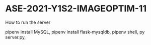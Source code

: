 # ASE-2021-Y1S2-IMAGEOPTIM-11

How to run the server

pipenv install MySQL,
pipenv install flask-mysqldb,
pipenv shell,
py server.py,
